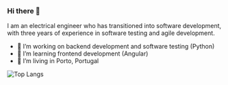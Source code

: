 ### Hi there 👋

I am an electrical engineer who has transitioned into software development, with three years of experience in software testing and agile development.

- 🔭 I’m working on backend development and software testing (Python)
- 🌱 I’m learning frontend development (Angular)
- 📌 I’m living in Porto, Portugal

![Top Langs](https://github-readme-stats.vercel.app/api/top-langs/?username=mcalheiro&layout=compact)

<!--
**mcalheiro/mcalheiro** is a ✨ _special_ ✨ repository because its `README.md` (this file) appears on your GitHub profile.

Here are some ideas to get you started:

- 👯 I’m looking to collaborate on ...
- 🤔 I’m looking for help with ...
- 💬 Ask me about ...
- 😄 Pronouns: ...
- 📫 How to reach me: ...
- ⚡ Fun fact: ...
-->
